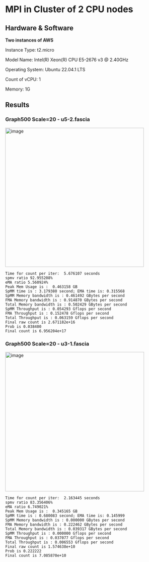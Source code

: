 # MPI in Cluster of 2 CPU nodes


## Hardware & Software

**Two instances of AWS**



Instance Type: t2.micro

Model Name: Intel(R) Xeon(R) CPU E5-2676 v3 @ 2.40GHz

Operating System: Ubuntu 22.04.1 LTS

Count of vCPU: 1

Memory: 1G


## Results

### Graph500  Scale=20 - u5-2.fascia

<img width="440" alt="image" src="https://user-images.githubusercontent.com/41974269/215651259-41fe68a9-70d3-4130-9224-4ec4f469e42e.png">

```
Time for count per iter:  5.676107 seconds
spmv ratio 92.955208% 
eMA ratio 5.560924% 
Peak Mem Usage is :  0.463158 GB
SpMM time is : 3.179380 second; EMA time is: 0.315568 
SpMM Memory bandwidth is : 0.461492 GBytes per second
FMA Memory bandwidth is : 0.914870 GBytes per second
Total Memory bandwidth is : 0.502429 GBytes per second
SpMM Throughput is : 0.054293 Gflops per second
FMA Throughput is : 0.152478 Gflops per second
Total Throughput is : 0.063159 Gflops per second
Final raw count is 2.671182e+16
Prob is 0.038400
Final count is 6.956204e+17
```



### Graph500  Scale=20 - u3-1.fascia


<img width="441" alt="image" src="https://user-images.githubusercontent.com/41974269/215671923-408c3736-97dc-46a4-a6aa-418cba40a285.png">


```
Time for count per iter:  2.163445 seconds
spmv ratio 83.356406% 
eMA ratio 6.749021% 
Peak Mem Usage is :  0.345165 GB
SpMM time is : 0.680083 second; EMA time is: 0.145999 
SpMM Memory bandwidth is : 0.000000 GBytes per second
FMA Memory bandwidth is : 0.222462 GBytes per second
Total Memory bandwidth is : 0.039317 GBytes per second
SpMM Throughput is : 0.000000 Gflops per second
FMA Throughput is : 0.037077 Gflops per second
Total Throughput is : 0.006553 Gflops per second
Final raw count is 1.574638e+10
Prob is 0.222222
Final count is 7.085870e+10
```


